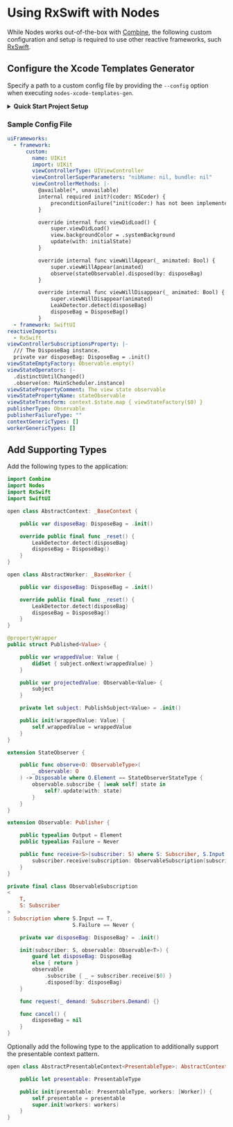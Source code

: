 # Using RxSwift with Nodes

While Nodes works out-of-the-box with [Combine](https://developer.apple.com/documentation/combine), the following custom configuration and setup is required to use other reactive frameworks, such [RxSwift](https://github.com/ReactiveX/RxSwift).

## Configure the Xcode Templates Generator

Specify a path to a custom config file by providing the `--config` option when executing `nodes-xcode-templates-gen`.

<details>

<summary><strong>Quick Start Project Setup</strong></summary>

<br>

If utilizing the [quick start project setup](https://github.com/Tinder/Nodes#quick-start), the path can be set in the `project.yml` file:

```
swift run --skip-build -- nodes-xcode-templates-gen --id "RxSwift" --config "nodes.yml"
```

> TIP: The provided `id` value is used to uniquely identify different sets of templates within the new file dialog in Xcode.

The script that creates the presets in the quick start project should use the same config file:

```
swift run --skip-build -- nodes-code-gen --preset "$PRESET" --author "$AUTHOR" --path "$1" --config "nodes.yml"
```

</details>

### Sample Config File

```yaml
uiFrameworks:
  - framework:
      custom:
        name: UIKit
        import: UIKit
        viewControllerType: UIViewController
        viewControllerSuperParameters: "nibName: nil, bundle: nil"
        viewControllerMethods: |-
          @available(*, unavailable)
          internal required init?(coder: NSCoder) {
              preconditionFailure("init(coder:) has not been implemented")
          }

          override internal func viewDidLoad() {
              super.viewDidLoad()
              view.backgroundColor = .systemBackground
              update(with: initialState)
          }

          override internal func viewWillAppear(_ animated: Bool) {
              super.viewWillAppear(animated)
              observe(stateObservable).disposed(by: disposeBag)
          }

          override internal func viewWillDisappear(_ animated: Bool) {
              super.viewWillDisappear(animated)
              LeakDetector.detect(disposeBag)
              disposeBag = DisposeBag()
          }
  - framework: SwiftUI
reactiveImports:
  - RxSwift
viewControllerSubscriptionsProperty: |-
  /// The DisposeBag instance.
  private var disposeBag: DisposeBag = .init()
viewStateEmptyFactory: Observable.empty()
viewStateOperators: |-
  .distinctUntilChanged()
  .observe(on: MainScheduler.instance)
viewStatePropertyComment: The view state observable
viewStatePropertyName: stateObservable
viewStateTransform: context.$state.map { viewStateFactory($0) }
publisherType: Observable
publisherFailureType: ""
contextGenericTypes: []
workerGenericTypes: []
```

## Add Supporting Types

Add the following types to the application:

```swift
import Combine
import Nodes
import RxSwift
import SwiftUI

open class AbstractContext: _BaseContext {

    public var disposeBag: DisposeBag = .init()

    override public final func _reset() {
        LeakDetector.detect(disposeBag)
        disposeBag = DisposeBag()
    }
}

open class AbstractWorker: _BaseWorker {

    public var disposeBag: DisposeBag = .init()

    override public final func _reset() {
        LeakDetector.detect(disposeBag)
        disposeBag = DisposeBag()
    }
}

@propertyWrapper
public struct Published<Value> {

    public var wrappedValue: Value {
        didSet { subject.onNext(wrappedValue) }
    }

    public var projectedValue: Observable<Value> {
        subject
    }

    private let subject: PublishSubject<Value> = .init()

    public init(wrappedValue: Value) {
        self.wrappedValue = wrappedValue
    }
}

extension StateObserver {

    public func observe<O: ObservableType>(
        _ observable: O
    ) -> Disposable where O.Element == StateObserverStateType {
        observable.subscribe { [weak self] state in
            self?.update(with: state)
        }
    }
}

extension Observable: Publisher {

    public typealias Output = Element
    public typealias Failure = Never

    public func receive<S>(subscriber: S) where S: Subscriber, S.Input == Element, S.Failure == Never {
        subscriber.receive(subscription: ObservableSubscription(subscriber: subscriber, observable: self))
    }
}

private final class ObservableSubscription
<
    T,
    S: Subscriber
>
: Subscription where S.Input == T,
                     S.Failure == Never {

    private var disposeBag: DisposeBag? = .init()

    init(subscriber: S, observable: Observable<T>) {
        guard let disposeBag: DisposeBag
        else { return }
        observable
            .subscribe { _ = subscriber.receive($0) }
            .disposed(by: disposeBag)
    }

    func request(_ demand: Subscribers.Demand) {}

    func cancel() {
        disposeBag = nil
    }
}
```

Optionally add the following type to the application to additionally support the presentable context pattern.

```swift
open class AbstractPresentableContext<PresentableType>: AbstractContext {

    public let presentable: PresentableType

    public init(presentable: PresentableType, workers: [Worker]) {
        self.presentable = presentable
        super.init(workers: workers)
    }
}
```
